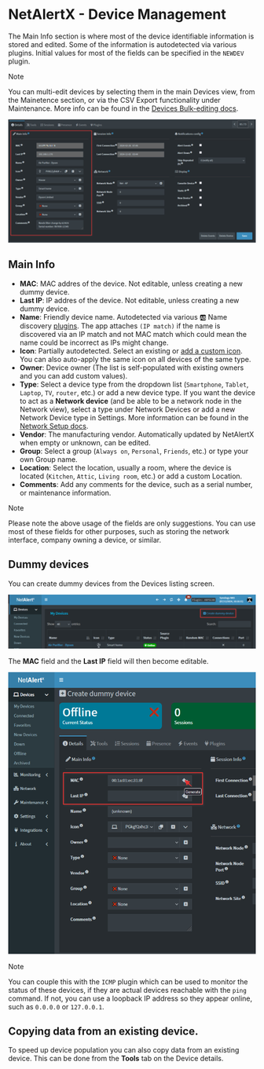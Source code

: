 # NetAlertX - Device Management

The Main Info section is where most of the device identifiable information is stored and edited. Some of the information is autodetected via various plugins. Initial values for most of the fields can be specified in the `NEWDEV` plugin.

> [!NOTE] 
>
> You can multi-edit devices by selecting them in the main Devices view, from the Mainetence section, or via the CSV Export functionality under Maintenance. More info can be found in the [Devices Bulk-editing docs](./DEVICES_BULK_EDITING.md).


 ![Main Info](./img/DEVICE_MANAGEMENT/DeviceManagement_MainInfo.png)

## Main Info

  - **MAC**: MAC addres of the device. Not editable, unless creating a new dummy device.
  - **Last IP**: IP addres of the device. Not editable, unless creating a new dummy device.
  - **Name**: Friendly device name. Autodetected via various 🆎 Name discovery [plugins](https://github.com/jokob-sk/NetAlertX/blob/main/front/plugins/README.md). The app attaches `(IP match)` if the name is discovered via an IP match and not MAC match which could mean the name could be incorrect as IPs might change.
  - **Icon**: Partially autodetected. Select an existing or [add a custom icon](./ICONS.md). You can also auto-apply the same icon on all devices of the same type. 
  - **Owner**: Device owner (The list is self-populated with existing owners and you can add custom values).
  - **Type**: Select a device type from the dropdown list (`Smartphone`, `Tablet`,
      `Laptop`, `TV`, `router`, etc.) or add a new device type. If you want the device to act as a **Network device** (and be able to be a network node in the Network view), select a type under Network Devices or add a new Network Device type in Settings. More information can be found in the [Network Setup docs](./NETWORK_TREE.md). 
  - **Vendor**: The manufacturing vendor. Automatically updated by NetAlertX when empty or unknown, can be edited.
  - **Group**: Select a group (`Always on`, `Personal`, `Friends`, etc.) or type
      your own Group name.
  - **Location**: Select the location, usually a room, where the device is located (`Kitchen`, `Attic`, `Living room`, etc.) or add a custom Location.  
  - **Comments**: Add any comments for the device, such as a serial number, or maintenance information.

> [!NOTE] 
>
> Please note the above usage of the fields are only suggestions. You can use most of these fields for other purposes, such as storing the network interface, company owning a device, or similar. 

## Dummy devices

You can create dummy devices from the Devices listing screen. 

![Create Dummy Device](./img/DEVICE_MANAGEMENT/Devices_CreateDummyDevice.png)

The **MAC** field and the **Last IP** field will then become editable.

![Save Dummy Device](./img/DEVICE_MANAGEMENT/DeviceEdit_SaveDummyDevice.png)


> [!NOTE] 
>
> You can couple this with the `ICMP` plugin which can be used to monitor the status of these devices, if they are actual devices reachable with the `ping` command. If not, you can use a loopback IP address so they appear online, such as `0.0.0.0` or `127.0.0.1`.

## Copying data from an existing device. 

To speed up device population you can also copy data from an existing device. This can be done from the **Tools** tab on the Device details. 


